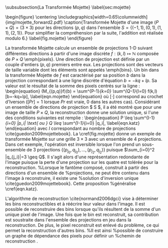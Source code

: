 




\subsubsection{La Transformée Mojette}
\label{sec:mojette}

\begin{figure}
  \centering
  \includegraphics[width=0.65\columnwidth]{img/mojette_forward2.pdf}
  \caption{Transformée Mojette d'une image $(P \times Q) = (3 \times 3)$ pour
      les directions $(p,q)$ dans l'ensemble $S=\left\{(-1,1), (0,1), (1,1),
      (2,1)\right\}$. Pour simplifier la compréhension par la suite,
      l'addition est réalisée modulo $6$.}
  \label{fig.mojette}
\end{figure}

La transformée Mojette calcule un ensemble de projections 1-D suivant
différentes directions à partir d'une image discrète $f:(k,l)\mapsto\mathbb N$
composée de $P \times Q$ \emph{pixels}.
Une direction de projection est définie par un couple d'entiers $(p,q)$
premiers entre eux. Les projections sont des vecteurs de taille variable dont
les éléments sont appelés \emph{bins}.
Un bin dans la transformée Mojette de $f$ est caractérisé par sa position $b$
dans la projection correspondant à une ligne discrète d'équation
$b = -kq + lp$.
Sa valeur est le résultat de la somme des pixels centrés sur la ligne :
\begin{equation}
    (M_{(p,q)}f)(b) = \sum^{P-1}_{k=0} \sum^{Q-1}_{l=0} f(k,l) [b=-kq+lp],
    \label{eqn.mojette}
\end{equation}
où $[\cdot]$ correspond au crochet d'Iverson ($[Pr]=1$ lorsque $Pr$ est vraie,
$0$ dans les autres cas). Considérant un ensemble de directions de projection $
S $, il a été montré que pour une image de taille $P \times Q$, la
reconstruction donne une solution unique, si l'une des conditions suivantes est
remplie :
\begin{equation}
    P \leq \sum^{I-1}_{i=0} |p_i| \text{ ou } Q \leq \sum^{I-1}_{i=0} |q_i|,
    \label{eqn.katz}
\end{equation}
avec $I$ correspondant au nombre de projections \cite{guedon2009mojettebook}.
La \cref{fig.mojette} donne un exemple de transformée Mojette sur une grille $3
\times 3$ avec un ensemble de $4$ projections. Dans cet exemple, l'opération
est inversible lorsque l'on prend un sous-ensemble de $3$ projections
$\left\{(p_{j_0},q_{j_0}),\dots,(p_{j_2},q_{j_2})\right\}$ puisque
$\sum_{i=0}^2 |q_{j_i}|=3 \geq Q$. Il s'agit alors d'une représentation redondante
de l'image puisque la perte d'une projection sur les quatre est tolérée pour la
reconstruction.
%Lorsque le fantôme composé, construit à partir des directions d'un ensemble de
%projections, ne peut être contenu dans l'image à reconstruire, il existe une
%solution d'inversion unique \cite{guedon2009mojettebook}. Cette proposition
%généralise \cref{eqn.katz}.

L'algorithme de reconstruction \cite{normand2006dgci} vise à déterminer les
bins reconstructibles et à réécrire leur valeur dans l'image. Il est possible
de reconstruire des bins lorsque qu'ils résultent de la somme d'un unique pixel
de l'image. Une fois que le bin est reconstruit, sa contribution est soustraite
dans l'ensemble des projections en jeu dans la reconstruction. De plus, le
pixel reconstruit est enlevé du problème, ce qui permet la reconstruction
d'autres bins.
%Il est ainsi
%possible de construire un graphe de dépendance des pixels pour définir un
%chemin de reconstruction .
